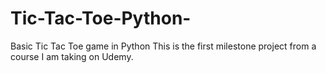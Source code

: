 # Tic-Tac-Toe-Python-
Basic Tic Tac Toe game in Python
This is the first milestone project from a course I am taking on Udemy.

